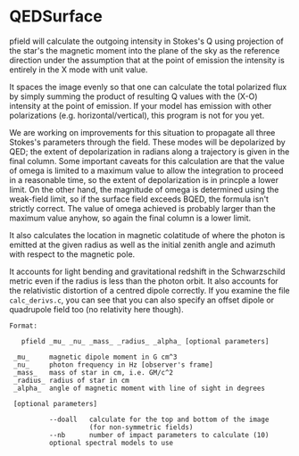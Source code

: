 # QEDSurface

pfield will calculate the outgoing intensity in Stokes's Q using
projection of the star's the magnetic moment into the plane of
the sky as the reference direction under the assumption that at
the point of emission the intensity is entirely in the X mode
with unit value.

It spaces the image evenly so that one can calculate the total
polarized flux by simply summing the product of resulting Q values
with the (X-O) intensity at the point of emission.  If your model
has emission with other polarizations (e.g. horizontal/vertical),
this program is not for you yet.

We are working on improvements for this situation to propagate all
three Stokes's parameters through the field.  These modes will be
depolarized by QED; the extent of depolarization in radians along a
trajectory is given in the final column.  Some important caveats for
this calculation are that the value of omega is limited to a maximum
value to allow the integration to proceed in a reasonable time, so the
extent of depolarization is in princple a lower limit.  On the other
hand, the magnitude of omega is determined using the weak-field limit,
so if the surface field exceeds BQED, the formula isn't strictly
correct. The value of omega achieved is probably larger than the
maximum value anyhow, so again the final column is a lower limit.

It also calculates the location in magnetic colatitude of where
the photon is emitted at the given radius as well as the initial
zenith angle and azimuth with respect to the magnetic pole.

It accounts for light bending and gravitational redshift
in the Schwarzschild metric even if the radius is less than the
photon orbit.  It also accounts for the relativistic distortion
of a centred dipole correctly.  If you examine the file
`calc_derivs.c`, you can see that you can also specify an offset
dipole or quadrupole field too (no relativity here though).

```
Format:

   pfield _mu_ _nu_ _mass_ _radius_ _alpha_ [optional parameters]

 _mu_     magnetic dipole moment in G cm^3
 _nu_     photon frequency in Hz [observer's frame]
 _mass_   mass of star in cm, i.e. GM/c^2
 _radius_ radius of star in cm
 _alpha_  angle of magnetic moment with line of sight in degrees

 [optional parameters]

          --doall   calculate for the top and bottom of the image
                    (for non-symmetric fields)
          --nb      number of impact parameters to calculate (10)
          optional spectral models to use
```
